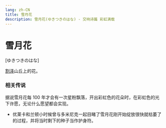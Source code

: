 ```yaml
---
lang: zh-CN
title: 雪月花
description: 雪月花(ゆきつきのはな) - 交响诗篇 彩虹满载
---
```


# 雪月花

[ゆきつきのはな]

[割泽](./Warsaw.md)山丘上的花。

### 相关传说

据说雪月花每 100 年才会有一次星粉飘落，开出彩虹色的花朵时，在彩虹色的光下许愿，无论什么愿望都会实现。

- 优莱卡和兰顿小时候曾与多米尼克一起目睹了雪月花刚开始绽放很快就枯萎了的过程，并将当时剩下的种子当作护身符。
